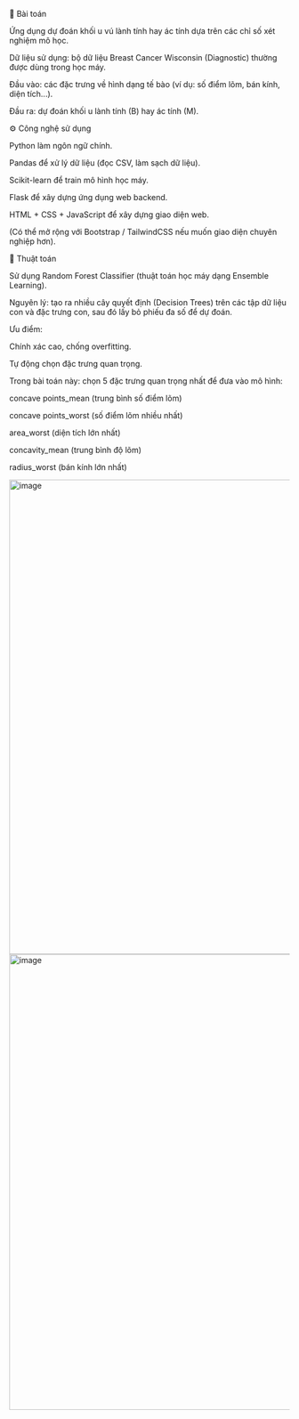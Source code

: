 📌 Bài toán

Ứng dụng dự đoán khối u vú lành tính hay ác tính dựa trên các chỉ số xét nghiệm mô học.

Dữ liệu sử dụng: bộ dữ liệu Breast Cancer Wisconsin (Diagnostic) thường được dùng trong học máy.

Đầu vào: các đặc trưng về hình dạng tế bào (ví dụ: số điểm lõm, bán kính, diện tích...).

Đầu ra: dự đoán khối u lành tính (B) hay ác tính (M).

⚙️ Công nghệ sử dụng

Python làm ngôn ngữ chính.

Pandas để xử lý dữ liệu (đọc CSV, làm sạch dữ liệu).

Scikit-learn để train mô hình học máy.

Flask để xây dựng ứng dụng web backend.

HTML + CSS + JavaScript để xây dựng giao diện web.

(Có thể mở rộng với Bootstrap / TailwindCSS nếu muốn giao diện chuyên nghiệp hơn).

🧠 Thuật toán

Sử dụng Random Forest Classifier (thuật toán học máy dạng Ensemble Learning).

Nguyên lý: tạo ra nhiều cây quyết định (Decision Trees) trên các tập dữ liệu con và đặc trưng con, sau đó lấy bỏ phiếu đa số để dự đoán.

Ưu điểm:

Chính xác cao, chống overfitting.

Tự động chọn đặc trưng quan trọng.

Trong bài toán này: chọn 5 đặc trưng quan trọng nhất để đưa vào mô hình:

concave points_mean (trung bình số điểm lõm)

concave points_worst (số điểm lõm nhiều nhất)

area_worst (diện tích lớn nhất)

concavity_mean (trung bình độ lõm)

radius_worst (bán kính lớn nhất)

<img width="644" height="853" alt="image" src="https://github.com/user-attachments/assets/5573c30f-4a99-45e0-b3c6-7ed0bed7b6ca" />

<img width="606" height="819" alt="image" src="https://github.com/user-attachments/assets/495073cc-cef5-4220-8058-a77796835ea2" />


